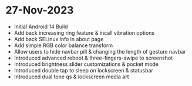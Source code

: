 # 27-Nov-2023
- Initial Android 14 Build
- Add back increasing ring feature & incall vibration options
- Add back SELinux info in about page
- Add simple RGB color balance transform
- Allow users to hide navbar pill & changing the length of gesture navbar
- Introduced advanced reboot & three-fingers-swipe to screenshot
- Introduced brightness slider customizations & pocket mode
- Introduced double tap to sleep on lockscreen & statusbar
- Introduced dual tone qs & lockscreen media art

